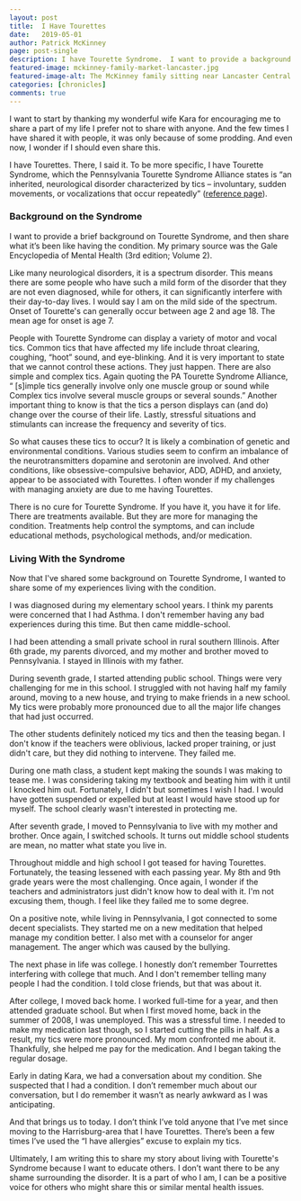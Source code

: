 ```yaml
---
layout: post
title:  I Have Tourettes
date:   2019-05-01
author: Patrick McKinney
page: post-single
description: I have Tourette Syndrome.  I want to provide a background on this condition, and share my experience living with it.
featured-image: mckinney-family-market-lancaster.jpg
featured-image-alt: The McKinney family sitting near Lancaster Central Market
categories: [chronicles]
comments: true
---
```


I want to start by thanking my wonderful wife Kara for encouraging me to share a part of my life I prefer not to share with anyone.  And the few times I have shared it with people, it was only because of some prodding.  And even now, I wonder if I should even share this.    

I have Tourettes.  There, I said it.  To be more specific, I have Tourette Syndrome, which the Pennsylvania Tourette Syndrome Alliance states is “an inherited, neurological disorder characterized by tics – involuntary, sudden movements, or vocalizations that occur repeatedly” ([reference page](http://www.patsainc.org/Tourettes-Info/Tourette-Syndrome-101.aspx)).  

### Background on the Syndrome

I want to provide a brief background on Tourette Syndrome, and then share what it’s been like having the condition.  My primary source was the Gale Encyclopedia of Mental Health (3rd edition; Volume 2).

Like many neurological disorders, it is a spectrum disorder.  This means there are some people who have such a mild form of the disorder that they are not even diagnosed, while for others, it can significantly interfere with their day-to-day lives.  I would say I am on the mild side of the spectrum.  Onset of Tourette's can generally occur between age 2 and age 18.  The mean age for onset is age 7.  

People with Tourette Syndrome can display a variety of motor and vocal tics.  Common tics that have affected my life include throat clearing, coughing, “hoot” sound, and eye-blinking.  And it is very important to state that we cannot control these actions.  They just happen.  There are also simple and complex tics.  Again quoting the PA Tourette Syndrome Alliance, “ [s]imple tics generally involve only one muscle group or sound while Complex tics involve several muscle groups or several sounds.”  Another important thing to know is that the tics a person displays can (and do) change over the course of their life.  Lastly, stressful situations and stimulants can increase the frequency and severity of tics.    

So what causes these tics to occur?  It is likely a combination of genetic and environmental conditions.  Various studies seem to confirm an imbalance of the neurotransmitters dopamine and serotonin are involved.  And other conditions, like obsessive-compulsive behavior, ADD, ADHD, and anxiety, appear to be associated with Tourettes.  I often wonder if my challenges with managing anxiety are due to me having Tourettes.

There is no cure for Tourette Syndrome.  If you have it, you have it for life.  There are treatments available.  But they are more for managing the condition.  Treatments help control the symptoms, and can include educational methods, psychological methods, and/or medication. 

### Living With the Syndrome

Now that I've shared some background on Tourette Syndrome, I wanted to share some of my experiences living with the condition.

I was diagnosed during my elementary school years. I think my parents were concerned that I had Asthma.  I don't remember having any bad experiences during this time. But then came middle-school.

I had been attending a small private school in rural southern Illinois. After 6th grade, my parents divorced, and my mother and brother moved to Pennsylvania. I stayed in Illinois with my father.

During seventh grade, I started attending public school.  Things were very challenging for me in this school.  I struggled with not having half my family around, moving to a new house, and trying to make friends in a new school.  My tics were probably more pronounced due to all the major life changes that had just occurred. 

The other students definitely noticed my tics and then the teasing began. I don't know if the teachers were oblivious, lacked proper training, or just didn't care, but they did nothing to intervene. They failed me. 

During one math class, a student kept making the sounds I was making to tease me. I was considering taking my textbook and beating him with it until I knocked him out. Fortunately, I didn't but sometimes I wish I had. I would have gotten suspended or expelled but at least I would have stood up for myself. The school clearly wasn't interested in protecting me.

After seventh grade, I moved to Pennsylvania to live with my mother and brother. Once again, I switched schools. It turns out middle school students are mean, no matter what state you live in.

Throughout middle and high school I got teased for having Tourettes. Fortunately, the teasing lessened with each passing year.  My 8th and 9th grade years were the most challenging.  Once again, I wonder if the teachers and administrators just didn't know how to deal with it.  I'm not excusing them, though. I feel like they failed me to some degree.

On a positive note, while living in Pennsylvania, I got connected to some decent specialists. They started me on a new meditation that helped manage my condition better.  I also met with a counselor for anger management. The anger which was caused by the bullying.

The next phase in life was college.  I honestly don’t remember Tourrettes interfering with college that much.  And I don't remember telling many people I had the condition.  I told close friends, but that was about it.

After college, I moved back home.  I worked full-time for a year, and then attended graduate school.  But when I first moved home, back in the summer of 2008, I was unemployed. This was a stressful time. I needed to make my medication last though, so I started cutting the pills in half.  As a result, my tics were more pronounced. My mom confronted me about it.  Thankfully, she helped me pay for the medication.  And I began taking the regular dosage.  

Early in dating Kara, we had a conversation about my condition. She suspected that I had a condition. I don’t remember much about our conversation, but I do remember it wasn’t as nearly awkward as I was anticipating.   

And that brings us to today.  I don’t think I’ve told anyone that I’ve met since moving to the Harrisburg-area that I have Tourettes.  There’s been a few times I’ve used the “I have allergies” excuse to explain my tics. 

Ultimately, I am writing this to share my story about living with Tourette's Syndrome because I want to educate others. I don’t want there to be any shame surrounding the disorder. It is a part of who I am, I can be a positive voice for others who might share this or similar mental health issues. 



